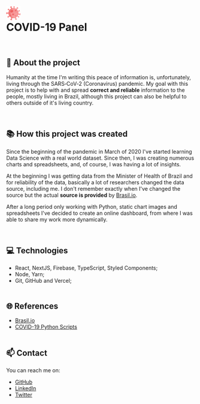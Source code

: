 <img style="float: left; margin-right:12px" src="public/covid_icon.svg" width=38 />

# COVID-19 Panel

<br/>

## 📝 About the project

Humanity at the time I'm writing this peace of information is, unfortunately, living through the SARS‑CoV‑2 (Coronavirus) pandemic. My goal with this project is to help with and spread **correct and reliable** information to the people, mostly living in Brazil, although this project can also be helpful to others outside of it's living country.

<br/>

## 📚 How this project was created

Since the beginning of the pandemic in March of 2020 I've started learning Data Science with a real world dataset. Since then, I was creating numerous charts and spreadsheets, and, of course, I was having a lot of insights.

At the beginning I was getting data from the Minister of Health of Brazil and for reliability of the data, basically a lot of researchers changed the data source, including me. I don't remember exactly when I've changed the source but the actual **source is provided** by [Brasil.io](https://brasil.io/covid19/).

After a long period only working with Python, static chart images and spreadsheets I've decided to create an online dashboard, from where I was able to share my work more dynamically.

<br/>

## 💻 Technologies

- React, NextJS, Firebase, TypeScript, Styled Components;
- Node, Yarn;
- Git, GitHub and Vercel;
  <br/><br/>

## 🌐 References

- [Brasil.io](https://brasil.io/covid19/)
- [COVID-19 Python Scripts](https://github.com/evnrodr/covid19-scripts)
  <br/><br/>

## 📫 Contact

You can reach me on:

- [GitHub](https://github.com/evnrodr)
- [LinkedIn](https://www.linkedin.com/in/evnrodr/)
- [Twitter](https://twitter.com/evnrodr)
